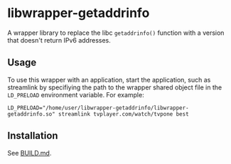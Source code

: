 # libwrapper-getaddrinfo
A wrapper library to replace the libc `getaddrinfo()` function with a version that doesn't return IPv6 addresses.

## Usage

To use this wrapper with an application, start the application, such as streamlink by specifiying the path to
the wrapper shared object file in the `LD_PRELOAD` environment variable.  For example:
```
LD_PRELOAD="/home/user/libwrapper-getaddrinfo/libwrapper-getaddrinfo.so" streamlink tvplayer.com/watch/tvpone best
```

## Installation

See [BUILD.md](BUILD.md).
